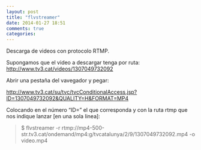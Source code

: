 ```yaml
---
layout: post
title: "flvstreamer"
date: 2014-01-27 18:51
comments: true
categories: 
---
```

Descarga de videos con protocolo RTMP.

Supongamos que el video a descargar tenga por ruta: http://www.tv3.cat/videos/1307049732092

Abrir una pestaña del vavegador y pegar:

http://www.tv3.cat/su/tvc/tvcConditionalAccess.jsp?ID=1307049732092&QUALITY=H&FORMAT=MP4

Colocando en el número “ID=” el que corresponda y con la ruta rtmp que nos indique lanzar [en una sola linea]:

>$ flvstreamer -r rtmp://mp4-500-str.tv3.cat/ondemand/mp4:g/tvcatalunya/2/9/1307049732092.mp4 -o video.mp4

